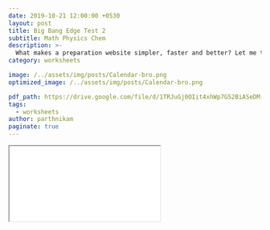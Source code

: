 ```yaml
---
date: 2019-10-21 12:00:00 +0530
layout: post
title: Big Bang Edge Test 2
subtitle: Math Physics Chem
description: >-
  What makes a preparation website simpler, faster and better? Let me tell you ...
category: worksheets

image: /../assets/img/posts/Calendar-bro.png
optimized_image: /../assets/img/posts/Calendar-bro.png

pdf_path: https://drive.google.com/file/d/1TRJuGj0OIit4xhWp7G52BiASeDM-fyWM/preview?usp=drive_link
tags:
  - worksheets
author: parthnikam
paginate: true
---
```


<iframe class="embed-pdf" src="{{ page.pdf_path }}#toolbar=0" seamless="seamless" scrolling="no" style="overflow:hidden"></iframe>
